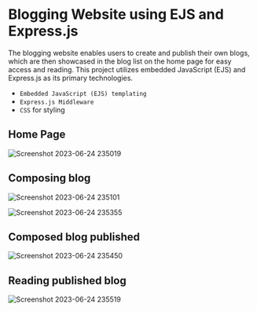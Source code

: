# Blogging Website using EJS and Express.js
The blogging website enables users to create and publish their own blogs, which are then showcased in the blog list on the home page for easy access and reading. This project utilizes embedded JavaScript (EJS) and Express.js as its primary technologies.
- `Embedded JavaScript (EJS) templating`
- `Express.js Middleware`
- `CSS` for styling

## Home Page
![Screenshot 2023-06-24 235019](https://github.com/Paju980/blogging-site-ejs-and-express.js/assets/92621923/9b4fec0e-5bdb-4c62-b02f-93a80e07a90a)

## Composing blog
![Screenshot 2023-06-24 235101](https://github.com/Paju980/blogging-site-ejs-and-express.js/assets/92621923/b622925a-b4e9-4cda-884b-3b14ca37df35)

![Screenshot 2023-06-24 235355](https://github.com/Paju980/blogging-site-ejs-and-express.js/assets/92621923/f2ae0fa3-d691-433c-8d38-6d79ae5ef5f8)

## Composed blog published
![Screenshot 2023-06-24 235450](https://github.com/Paju980/blogging-site-ejs-and-express.js/assets/92621923/3f54b3c4-e82c-4947-b4ab-236657b16ce1)

## Reading published blog
![Screenshot 2023-06-24 235519](https://github.com/Paju980/blogging-site-ejs-and-express.js/assets/92621923/23f53df3-25a0-46f4-8d88-0e6455800381)
